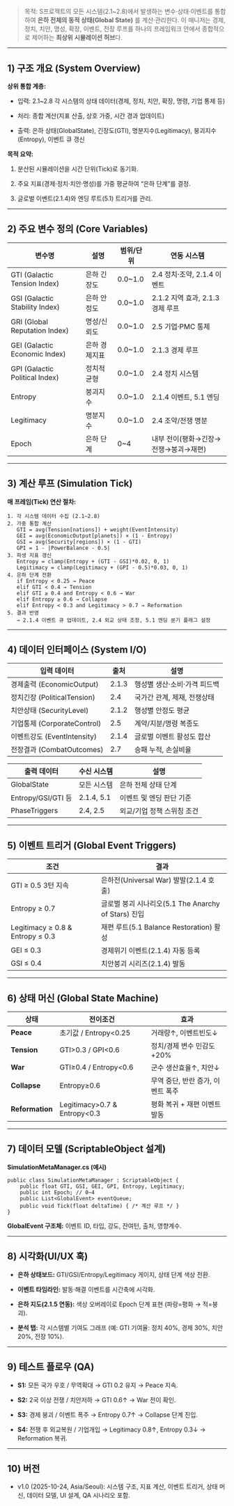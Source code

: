 #
> 목적: S프로젝트의 모든 시스템(2.1~2.8)에서 발생하는 변수·상태·이벤트를 통합하여 **은하 전체의 동적 상태(Global State)** 를 계산·관리한다. 이 매니저는 경제, 정치, 치안, 명성, 확장, 이벤트, 전장 루프를 하나의 프레임워크 안에서 종합적으로 제어하는 **최상위 시뮬레이션 허브**다.

---

## 1) 구조 개요 (System Overview)

**상위 통합 계층:**

- 입력: 2.1~2.8 각 시스템의 상태 데이터(경제, 정치, 치안, 확장, 명령, 기업 통제 등)
    
- 처리: 종합 계산(지표 산출, 상호 가중, 시간 경과 업데이트)
    
- 출력: 은하 상태(GlobalState), 긴장도(GTI), 명분지수(Legitimacy), 붕괴지수(Entropy), 이벤트 큐 갱신
    

**목적 요약:**

1. 분산된 시뮬레이션을 시간 단위(Tick)로 동기화.
    
2. 주요 지표(경제·정치·치안·명성)를 가중 평균하여 “은하 단계”를 결정.
    
3. 글로벌 이벤트(2.1.4)와 엔딩 루트(5.1) 트리거를 관리.
    

---

## 2) 주요 변수 정의 (Core Variables)

|변수명|설명|범위/단위|연동 시스템|
|---|---|---|---|
|GTI (Galactic Tension Index)|은하 긴장도|0.0~1.0|2.4 정치·조약, 2.1.4 이벤트|
|GSI (Galactic Stability Index)|은하 안정도|0.0~1.0|2.1.2 지역 효과, 2.1.3 경제 루프|
|GRI (Global Reputation Index)|명성/신뢰도|0.0~1.0|2.5 기업·PMC 통제|
|GEI (Galactic Economic Index)|은하 경제지표|0.0~1.0|2.1.3 경제 루프|
|GPI (Galactic Political Index)|정치적 균형|0.0~1.0|2.4 정치 시스템|
|Entropy|붕괴지수|0.0~1.0|2.1.4 이벤트, 5.1 엔딩|
|Legitimacy|명분지수|0.0~1.0|2.4 조약/전쟁 명분|
|Epoch|은하 단계|0~4|내부 전이(평화→긴장→전쟁→붕괴→재편)|

---

## 3) 계산 루프 (Simulation Tick)

**매 프레임(Tick) 연산 절차:**

```
1. 각 시스템 데이터 수집 (2.1~2.8)
2. 가중 통합 계산
   GTI = avg(Tension[nations]) + weight(EventIntensity)
   GEI = avg(EconomicOutput[planets]) × (1 - Entropy)
   GSI = avg(Security[regions]) × (1 - GTI)
   GPI = 1 - |PowerBalance - 0.5|
3. 파생 지표 갱신
   Entropy = clamp(Entropy + (GTI - GSI)*0.02, 0, 1)
   Legitimacy = clamp(Legitimacy + (GPI - 0.5)*0.03, 0, 1)
4. 은하 단계 전환
   if Entropy < 0.25 → Peace
   elif GTI < 0.4 → Tension
   elif GTI ≥ 0.4 and Entropy < 0.6 → War
   elif Entropy ≥ 0.6 → Collapse
   elif Entropy < 0.3 and Legitimacy > 0.7 → Reformation
5. 결과 반영
   → 2.1.4 이벤트 큐 업데이트, 2.4 외교 상태 조정, 5.1 엔딩 분기 플래그 설정
```

---

## 4) 데이터 인터페이스 (System I/O)

|입력 데이터|출처|설명|
|---|---|---|
|경제출력 (EconomicOutput)|2.1.3|행성별 생산·소비·가격 피드백|
|정치긴장 (PoliticalTension)|2.4|국가간 관계, 제재, 전쟁상태|
|치안상태 (SecurityLevel)|2.1.2|행성별 안정도 평균|
|기업통제 (CorporateControl)|2.5|계약/지분/명령 복종도|
|이벤트강도 (EventIntensity)|2.1.4|글로벌 이벤트 활성도 합산|
|전장결과 (CombatOutcomes)|2.7|승패 누적, 손실비율|

|출력 데이터|수신 시스템|설명|
|---|---|---|
|GlobalState|모든 시스템|은하 전체 상태 단계|
|Entropy/GSI/GTI 등|2.1.4, 5.1|이벤트 및 엔딩 판단 기준|
|PhaseTriggers|2.4, 2.5|외교/기업 정책 스위칭 조건|

---

## 5) 이벤트 트리거 (Global Event Triggers)

|조건|결과|
|---|---|
|GTI ≥ 0.5 3턴 지속|은하전(Universal War) 발발(2.1.4 호출)|
|Entropy ≥ 0.7|글로벌 붕괴 시나리오(5.1 The Anarchy of Stars) 진입|
|Legitimacy ≥ 0.8 & Entropy ≤ 0.3|재편 루트(5.1 Balance Restoration) 활성|
|GEI ≤ 0.3|경제위기 이벤트(2.1.4) 자동 등록|
|GSI ≤ 0.4|치안붕괴 시리즈(2.1.4) 발동|

---

## 6) 상태 머신 (Global State Machine)

|상태|전이조건|효과|
|---|---|---|
|**Peace**|초기값 / Entropy<0.25|거래량↑, 이벤트빈도↓|
|**Tension**|GTI>0.3 / GPI<0.6|정치/경제 변수 민감도 +20%|
|**War**|GTI≥0.4 / Entropy<0.6|군수 생산효율↑, 치안↓|
|**Collapse**|Entropy≥0.6|무역 중단, 반란 증가, 이벤트 폭주|
|**Reformation**|Legitimacy>0.7 & Entropy<0.3|평화 복귀 + 재편 이벤트 발동|

---

## 7) 데이터 모델 (ScriptableObject 설계)

**SimulationMetaManager.cs (예시)**

```
public class SimulationMetaManager : ScriptableObject {
    public float GTI, GSI, GEI, GPI, Entropy, Legitimacy;
    public int Epoch; // 0~4
    public List<GlobalEvent> eventQueue;
    public void Tick(float deltaTime) { /* 계산 루프 */ }
}
```

**GlobalEvent 구조체:** 이벤트 ID, 타입, 강도, 잔여턴, 출처, 영향계수.

---

## 8) 시각화(UI/UX 훅)

- **은하 상태보드:** GTI/GSI/Entropy/Legitimacy 게이지, 상태 단계 색상 전환.
    
- **이벤트 타임라인:** 발동·해결 이벤트를 시간축에 시각화.
    
- **은하 지도(2.1.5 연동):** 색상 오버레이로 Epoch 단계 표현 (파랑=평화 → 적=붕괴).
    
- **분석 탭:** 각 시스템별 기여도 그래프 (예: GTI 기여율: 정치 40%, 경제 30%, 치안 20%, 전장 10%).
    

---

## 9) 테스트 플로우 (QA)

- **S1:** 모든 국가 우호 / 무역확대 → GTI 0.2 유지 → Peace 지속.
    
- **S2:** 2국 이상 전쟁 / 치안저하 → GTI 0.6↑ → War 전이 확인.
    
- **S3:** 경제 붕괴 / 이벤트 폭주 → Entropy 0.7↑ → Collapse 단계 진입.
    
- **S4:** 전쟁 후 외교복원 / 기업개입 → Legitimacy 0.8↑, Entropy 0.3↓ → Reformation 복귀.
    

---

## 10) 버전

- v1.0 (2025-10-24, Asia/Seoul): 시스템 구조, 지표 계산, 이벤트 트리거, 상태 머신, 데이터 모델, UI 설계, QA 시나리오 포함.
